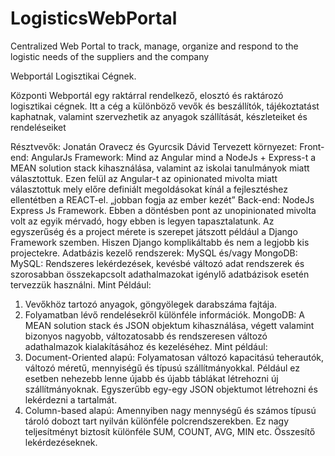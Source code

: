 # LogisticsWebPortal
Centralized Web Portal to track, manage, organize and respond to the logistic needs of the suppliers and the company

Webportál Logisztikai Cégnek.

Központi Webportál egy raktárral rendelkező, elosztó és raktározó logisztikai cégnek. Itt a cég a különböző vevők és beszállítók, tájékoztatást kaphatnak, valamint szervezhetik az anyagok szállítását, készleteiket és rendeléseiket

Résztvevők: Jonatán Oravecz és Gyurcsik Dávid
Tervezett környezet:
Front-end: AngularJs Framework:
		Mind az Angular mind a NodeJs + Express-t a MEAN solution stack kihasználása, valamint az iskolai tanulmányok miatt választottuk. Ezen felül az Angular-t az opinionated mivolta miatt választottuk mely előre definiált megoldásokat kínál a fejlesztéshez ellentétben a REACT-el. „jobban fogja az ember kezét”
Back-end: NodeJs Express Js Framework. Ebben a döntésben pont az unopinionated mivolta volt az egyik mérvadó, hogy ebben is legyen tapasztalatunk. Az egyszerűség és a project mérete is szerepet játszott például a Django Framework szemben. Hiszen Django komplikáltabb és nem a legjobb kis projectekre.
Adatbázis kezelő rendszerek: MySQL és/vagy MongoDB:
MySQL: Rendszeres lekérdezések, kevésbé változó adat rendszerek és szorosabban összekapcsolt adathalmazokat igénylő adatbázisok esetén tervezzük használni. Mint Például:
1.	Vevőkhöz tartozó anyagok, göngyölegek darabszáma fajtája.
2.	Folyamatban lévő rendelésekről különféle információk.
MongoDB: A MEAN solution stack és JSON objektum kihasználása, végett valamint bizonyos nagyobb, változatosabb és rendszeresen változó adathalmazok kialakításához és kezeléséhez. Mint például: 
1.	Document-Oriented alapú: Folyamatosan változó kapacitású teherautók, változó méretű, mennyiségű és típusú szállítmányokkal. Például ez esetben nehezebb lenne újabb és újabb táblákat létrehozni új szállítmányoknak. Egyszerűbb egy-egy JSON objektumot létrehozni és lekérdezni a tartalmát.
2.	Column-based alapú: Amennyiben nagy mennységű és számos típusú tároló dobozt tart nyilván különféle polcrendszerekben. Ez nagy teljesítményt biztosít különféle SUM, COUNT, AVG, MIN etc. Összesítő lekérdezéseknek.

